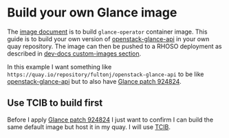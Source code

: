 # Build your own Glance image

The [image document](image.md) is to build `glance-operator` container
image. This guide is to build your own version of
[openstack-glance-api](https://quay.io/repository/podified-antelope-centos9/openstack-glance-api?tab=tags) in
your own quay repository. The image can then be pushed to a RHOSO
deployment as described in
[dev-docs custom-images section](https://github.com/openstack-k8s-operators/dev-docs/blob/main/version_updates.md#custom-images-for-other-openstack-services).

In this example I want something like
`https://quay.io/repository/fultonj/openstack-glance-api`
to be like
[openstack-glance-api](https://quay.io/repository/podified-antelope-centos9/openstack-glance-api?tab=tags)
but to also have
[Glance patch 924824](https://review.opendev.org/c/openstack/glance/+/924824).

## Use TCIB to build first

Before I apply
[Glance patch 924824](https://review.opendev.org/c/openstack/glance/+/924824)
I just want to confirm I can build the same default image but host it
in my quay. I will use [TCIB](https://github.com/openstack-k8s-operators/tcib).
